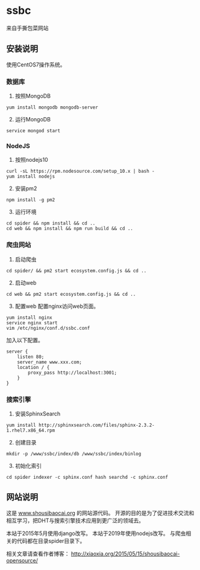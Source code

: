# ssbc
来自手撕包菜网站

## 安装说明

使用CentOS7操作系统。

### 数据库 ###
1. 按照MongoDB

```
yum install mongodb mongodb-server
```

2. 运行MongoDB

```
service mongod start
```

### NodeJS ###
1. 按照nodejs10

```
curl -sL https://rpm.nodesource.com/setup_10.x | bash -
yum install nodejs
```

2. 安装pm2

```
npm install -g pm2
```

3. 运行环境

```
cd spider && npm install && cd ..
cd web && npm install && npm run build && cd ..
```

### 爬虫网站 ###
1. 启动爬虫

```
cd spider/ && pm2 start ecosystem.config.js && cd ..
```

2. 启动web

```
cd web && pm2 start ecosystem.config.js && cd ..
```

3. 配置web
配置nginx访问web页面。

```
yum install nginx
service nginx start
vim /etc/nginx/conf.d/ssbc.conf
```

加入以下配置。

```
server {
    listen 80;
    server_name www.xxx.com;
    location / {
        proxy_pass http://localhost:3001;
    }
}
```


### 搜索引擎 ###
1. 安装SphinxSearch

```
yum install http://sphinxsearch.com/files/sphinx-2.3.2-1.rhel7.x86_64.rpm
```

2. 创建目录

```
mkdir -p /www/ssbc/index/db /www/ssbc/index/binlog
```

3. 初始化索引

``
cd spider
indexer -c sphinx.conf hash
searchd -c sphinx.conf
``


## 网站说明
这是 www.shousibaocai.org 的网站源代码。
开源的目的是为了促进技术交流和相互学习，把DHT与搜索引擎技术应用到更广泛的领域去。

本站于2015年5月使用django改写。
本站于2019年使用nodejs改写。
与爬虫相关的代码都在目录spider目录下。

相关文章请查看作者博客：
http://xiaoxia.org/2015/05/15/shousibaocai-opensource/

